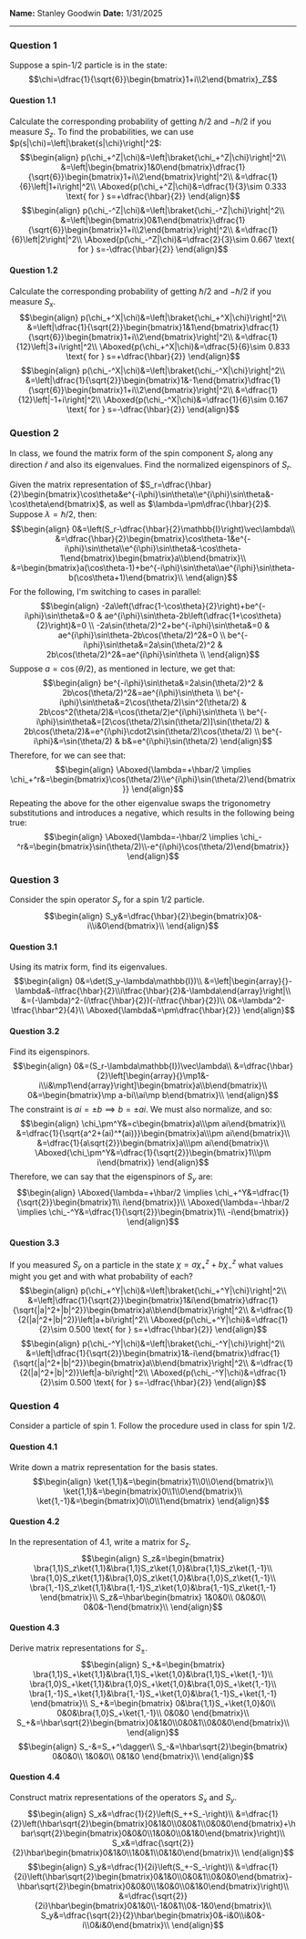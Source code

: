 **Name:** Stanley Goodwin
**Date:** 1/31/2025

---
### Question 1
Suppose a spin-$1/2$ particle is in the state:
$$\chi=\dfrac{1}{\sqrt{6}}\begin{bmatrix}1+i\\2\end{bmatrix}_Z$$
#### Question 1.1
Calculate the corresponding probability of getting $\hbar/2$ and $-\hbar/2$ if you measure $S_z$.
To find the probabilities, we can use $p(s|\chi)=\left|\braket{s|\chi}\right|^2$:
$$\begin{align}
p(\chi_+^Z|\chi)&=\left|\braket{\chi_+^Z|\chi}\right|^2\\
&=\left|\begin{bmatrix}1&0\end{bmatrix}\dfrac{1}{\sqrt{6}}\begin{bmatrix}1+i\\2\end{bmatrix}\right|^2\\
&=\dfrac{1}{6}\left|1+i\right|^2\\
\Aboxed{p(\chi_+^Z|\chi)&=\dfrac{1}{3}\sim 0.333 \text{ for } s=+\dfrac{\hbar}{2}}
\end{align}$$
$$\begin{align}
p(\chi_-^Z|\chi)&=\left|\braket{\chi_-^Z|\chi}\right|^2\\
&=\left|\begin{bmatrix}0&1\end{bmatrix}\dfrac{1}{\sqrt{6}}\begin{bmatrix}1+i\\2\end{bmatrix}\right|^2\\
&=\dfrac{1}{6}\left|2\right|^2\\
\Aboxed{p(\chi_-^Z|\chi)&=\dfrac{2}{3}\sim 0.667 \text{ for } s=-\dfrac{\hbar}{2}}
\end{align}$$
#### Question 1.2
Calculate the corresponding probability of getting $\hbar/2$ and $-\hbar/2$ if you measure $S_x$.
$$\begin{align}
p(\chi_+^X|\chi)&=\left|\braket{\chi_+^X|\chi}\right|^2\\
&=\left|\dfrac{1}{\sqrt{2}}\begin{bmatrix}1&1\end{bmatrix}\dfrac{1}{\sqrt{6}}\begin{bmatrix}1+i\\2\end{bmatrix}\right|^2\\
&=\dfrac{1}{12}\left|3+i\right|^2\\
\Aboxed{p(\chi_+^X|\chi)&=\dfrac{5}{6}\sim 0.833 \text{ for } s=+\dfrac{\hbar}{2}}
\end{align}$$
$$\begin{align}
p(\chi_-^X|\chi)&=\left|\braket{\chi_-^X|\chi}\right|^2\\
&=\left|\dfrac{1}{\sqrt{2}}\begin{bmatrix}1&-1\end{bmatrix}\dfrac{1}{\sqrt{6}}\begin{bmatrix}1+i\\2\end{bmatrix}\right|^2\\
&=\dfrac{1}{12}\left|-1+i\right|^2\\
\Aboxed{p(\chi_-^X|\chi)&=\dfrac{1}{6}\sim 0.167 \text{ for } s=-\dfrac{\hbar}{2}}
\end{align}$$
### Question 2
In class, we found the matrix form of the spin component $S_r$ along any direction $\hat r$ and also its eigenvalues. Find the normalized eigenspinors of $S_r$.

Given the matrix representation of $S_r=\dfrac{\hbar}{2}\begin{bmatrix}\cos\theta&e^{-i\phi}\sin\theta\\e^{i\phi}\sin\theta&-\cos\theta\end{bmatrix}$, as well as $\lambda=\pm\dfrac{\hbar}{2}$.
Suppose $\lambda=\hbar/2$, then:
$$\begin{align}
0&=\left(S_r-\dfrac{\hbar}{2}\mathbb{I}\right)\vec\lambda\\
&=\dfrac{\hbar}{2}\begin{bmatrix}\cos\theta-1&e^{-i\phi}\sin\theta\\e^{i\phi}\sin\theta&-\cos\theta-1\end{bmatrix}\begin{bmatrix}a\\b\end{bmatrix}\\
&=\begin{bmatrix}a(\cos\theta-1)+be^{-i\phi}\sin\theta\\ae^{i\phi}\sin\theta-b(\cos\theta+1)\end{bmatrix}\\
\end{align}$$
For the following, I'm switching to cases in parallel:
$$\begin{align}
-2a\left(\dfrac{1-\cos\theta}{2}\right)+be^{-i\phi}\sin\theta&=0 &
ae^{i\phi}\sin\theta-2b\left(\dfrac{1+\cos\theta}{2}\right)&=0 \\
-2a\sin(\theta/2)^2+be^{-i\phi}\sin\theta&=0 &
ae^{i\phi}\sin\theta-2b\cos(\theta/2)^2&=0 \\
be^{-i\phi}\sin\theta&=2a\sin(\theta/2)^2 &
2b\cos(\theta/2)^2&=ae^{i\phi}\sin\theta \\
\end{align}$$
Suppose $a=\cos(\theta/2)$, as mentioned in lecture, we get that:
$$\begin{align}
be^{-i\phi}\sin\theta&=2a\sin(\theta/2)^2 &
2b\cos(\theta/2)^2&=ae^{i\phi}\sin\theta \\
be^{-i\phi}\sin\theta&=2\cos(\theta/2)\sin^2(\theta/2) &
2b\cos^2(\theta/2)&=\cos(\theta/2)e^{i\phi}\sin\theta \\
be^{-i\phi}\sin\theta&=[2\cos(\theta/2)\sin(\theta/2)]\sin(\theta/2) &
2b\cos(\theta/2)&=e^{i\phi}\cdot2\sin(\theta/2)\cos(\theta/2) \\
be^{-i\phi}&=\sin(\theta/2) &
b&=e^{i\phi}\sin(\theta/2)
\end{align}$$
Therefore, for we can see that:
$$\begin{align}
\Aboxed{\lambda=+\hbar/2 \implies \chi_+^r&=\begin{bmatrix}\cos(\theta/2)\\e^{i\phi}\sin(\theta/2)\end{bmatrix}}
\end{align}$$
Repeating the above for the other eigenvalue swaps the trigonometry substitutions and introduces a negative, which results in the following being true:
$$\begin{align}
\Aboxed{\lambda=-\hbar/2 \implies \chi_-^r&=\begin{bmatrix}\sin(\theta/2)\\-e^{i\phi}\cos(\theta/2)\end{bmatrix}}
\end{align}$$
### Question 3
Consider the spin operator $S_y$ for a spin $1/2$ particle.
$$\begin{align}
S_y&=\dfrac{\hbar}{2}\begin{bmatrix}0&-i\\i&0\end{bmatrix}\\
\end{align}$$
#### Question 3.1
Using its matrix form, find its eigenvalues.
$$\begin{align}
0&=\det(S_y-\lambda\mathbb{I})\\
&=\left|\begin{array}{}-\lambda&-i\tfrac{\hbar}{2}\\i\tfrac{\hbar}{2}&-\lambda\end{array}\right|\\
&=(-\lambda)^2-(i\tfrac{\hbar}{2})(-i\tfrac{\hbar}{2})\\
0&=\lambda^2-\tfrac{\hbar^2}{4}\\
\Aboxed{\lambda&=\pm\dfrac{\hbar}{2}}
\end{align}$$
#### Question 3.2
Find its eigenspinors.
$$\begin{align}
0&=(S_r-\lambda\mathbb{I})\vec\lambda\\
&=\dfrac{\hbar}{2}\left[\begin{array}{}\mp1&-i\\i&\mp1\end{array}\right]\begin{bmatrix}a\\b\end{bmatrix}\\
0&=\begin{bmatrix}\mp a-bi\\ai\mp b\end{bmatrix}\\
\end{align}$$
The constraint is $ai=\pm b\implies b=\pm ai$. We must also normalize, and so:
$$\begin{align}
\chi_\pm^Y&=c\begin{bmatrix}a\\\pm ai\end{bmatrix}\\
&=\dfrac{1}{\sqrt{a^2+(ai)^*(ai)}}\begin{bmatrix}a\\\pm ai\end{bmatrix}\\
&=\dfrac{1}{a\sqrt{2}}\begin{bmatrix}a\\\pm ai\end{bmatrix}\\
\Aboxed{\chi_\pm^Y&=\dfrac{1}{\sqrt{2}}\begin{bmatrix}1\\\pm i\end{bmatrix}}
\end{align}$$
Therefore, we can say that the eigenspinors of $S_y$ are:
$$\begin{align}
\Aboxed{\lambda=+\hbar/2 \implies \chi_+^Y&=\dfrac{1}{\sqrt{2}}\begin{bmatrix}1\\ i\end{bmatrix}}\\
\Aboxed{\lambda=-\hbar/2 \implies \chi_-^Y&=\dfrac{1}{\sqrt{2}}\begin{bmatrix}1\\ -i\end{bmatrix}}
\end{align}$$
#### Question 3.3
If you measured $S_y$ on a particle in the state $\chi=a\chi_+^z+b\chi_-^z$ what values might you get and with what probability of each?
$$\begin{align}
p(\chi_+^Y|\chi)&=\left|\braket{\chi_+^Y|\chi}\right|^2\\
&=\left|\dfrac{1}{\sqrt{2}}\begin{bmatrix}1&i\end{bmatrix}\dfrac{1}{\sqrt{|a|^2+|b|^2}}\begin{bmatrix}a\\b\end{bmatrix}\right|^2\\
&=\dfrac{1}{2(|a|^2+|b|^2)}\left|a+bi\right|^2\\
\Aboxed{p(\chi_+^Y|\chi)&=\dfrac{1}{2}\sim 0.500 \text{ for } s=+\dfrac{\hbar}{2}}
\end{align}$$
$$\begin{align}
p(\chi_-^Y|\chi)&=\left|\braket{\chi_-^Y|\chi}\right|^2\\
&=\left|\dfrac{1}{\sqrt{2}}\begin{bmatrix}1&-i\end{bmatrix}\dfrac{1}{\sqrt{|a|^2+|b|^2}}\begin{bmatrix}a\\b\end{bmatrix}\right|^2\\
&=\dfrac{1}{2(|a|^2+|b|^2)}\left|a-bi\right|^2\\
\Aboxed{p(\chi_-^Y|\chi)&=\dfrac{1}{2}\sim 0.500 \text{ for } s=-\dfrac{\hbar}{2}}
\end{align}$$
### Question 4
Consider a particle of spin $1$. Follow the procedure used in class for spin $1/2$.
#### Question 4.1
Write down a matrix representation for the basis states.
$$\begin{align}
\ket{1,1}&=\begin{bmatrix}1\\0\\0\end{bmatrix}\\
\ket{1,1}&=\begin{bmatrix}0\\1\\0\end{bmatrix}\\
\ket{1,-1}&=\begin{bmatrix}0\\0\\1\end{bmatrix}
\end{align}$$
#### Question 4.2
In the representation of 4.1, write a matrix for $S_z$.
$$\begin{align}
S_z&=\begin{bmatrix}
\bra{1,1}S_z\ket{1,1}&\bra{1,1}S_z\ket{1,0}&\bra{1,1}S_z\ket{1,-1}\\
\bra{1,0}S_z\ket{1,1}&\bra{1,0}S_z\ket{1,0}&\bra{1,0}S_z\ket{1,-1}\\
\bra{1,-1}S_z\ket{1,1}&\bra{1,-1}S_z\ket{1,0}&\bra{1,-1}S_z\ket{1,-1}
\end{bmatrix}\\
S_z&=\hbar\begin{bmatrix}
1&0&0\\
0&0&0\\
0&0&-1\end{bmatrix}\\
\end{align}$$
#### Question 4.3
Derive matrix representations for $S_\pm$.
$$\begin{align}
S_+&=\begin{bmatrix}
\bra{1,1}S_+\ket{1,1}&\bra{1,1}S_+\ket{1,0}&\bra{1,1}S_+\ket{1,-1}\\
\bra{1,0}S_+\ket{1,1}&\bra{1,0}S_+\ket{1,0}&\bra{1,0}S_+\ket{1,-1}\\
\bra{1,-1}S_+\ket{1,1}&\bra{1,-1}S_+\ket{1,0}&\bra{1,-1}S_+\ket{1,-1}
\end{bmatrix}\\
S_+&=\begin{bmatrix}
0&\bra{1,1}S_+\ket{1,0}&0\\
0&0&\bra{1,0}S_+\ket{1,-1}\\
0&0&0
\end{bmatrix}\\
S_+&=\hbar\sqrt{2}\begin{bmatrix}0&1&0\\0&0&1\\0&0&0\end{bmatrix}\\
\end{align}$$
$$\begin{align}
S_-&=S_+^\dagger\\
S_-&=\hbar\sqrt{2}\begin{bmatrix}
0&0&0\\
1&0&0\\
0&1&0
\end{bmatrix}\\
\end{align}$$

#### Question 4.4
Construct matrix representations of the operators $S_x$ and $S_y$.
$$\begin{align}
S_x&=\dfrac{1}{2}\left(S_++S_-\right)\\
&=\dfrac{1}{2}\left(\hbar\sqrt{2}\begin{bmatrix}0&1&0\\0&0&1\\0&0&0\end{bmatrix}+\hbar\sqrt{2}\begin{bmatrix}0&0&0\\1&0&0\\0&1&0\end{bmatrix}\right)\\
S_x&=\dfrac{\sqrt{2}}{2}\hbar\begin{bmatrix}0&1&0\\1&0&1\\0&1&0\end{bmatrix}\\
\end{align}$$
$$\begin{align}
S_y&=\dfrac{1}{2i}\left(S_+-S_-\right)\\
&=\dfrac{1}{2i}\left(\hbar\sqrt{2}\begin{bmatrix}0&1&0\\0&0&1\\0&0&0\end{bmatrix}-\hbar\sqrt{2}\begin{bmatrix}0&0&0\\1&0&0\\0&1&0\end{bmatrix}\right)\\
&=\dfrac{\sqrt{2}}{2i}\hbar\begin{bmatrix}0&1&0\\-1&0&1\\0&-1&0\end{bmatrix}\\
S_y&=\dfrac{\sqrt{2}}{2}\hbar\begin{bmatrix}0&-i&0\\i&0&-i\\0&i&0\end{bmatrix}\\
\end{align}$$
